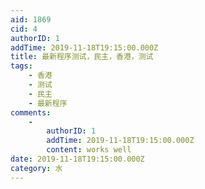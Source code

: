```yaml
---
aid: 1869
cid: 4
authorID: 1
addTime: 2019-11-18T19:15:00.000Z
title: 最新程序测试，民主，香港，测试
tags:
    - 香港
    - 测试
    - 民主
    - 最新程序
comments:
    -
        authorID: 1
        addTime: 2019-11-18T19:15:00.000Z
        content: works well
date: 2019-11-18T19:15:00.000Z
category: 水
---
```



